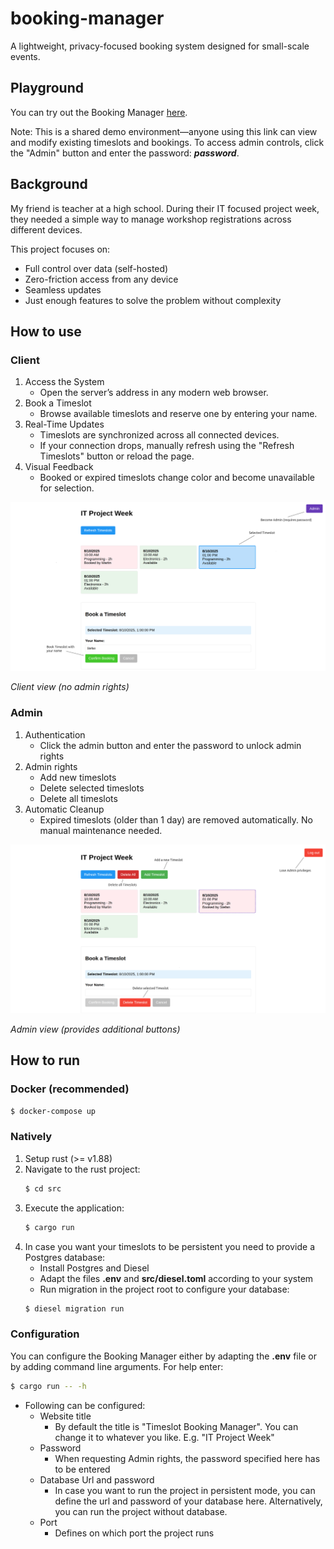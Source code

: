 # booking-manager

A lightweight, privacy-focused booking system designed for small-scale events.


## Playground 

You can try out the Booking Manager [here](https://booking-manager-latest.onrender.com/). 

Note: This is a shared demo environment—anyone using this link can view and modify existing timeslots and bookings. To access admin controls, click the "Admin" button and enter the password: ***password***.


## Background

My friend is teacher at a high school. During their IT focused project week, they needed a simple way to manage workshop registrations across different devices. 

This project focuses on:
- Full control over data (self-hosted)
- Zero-friction access from any device
- Seamless updates
- Just enough features to solve the problem without complexity


## How to use

### Client

1) Access the System
    - Open the server’s address in any modern web browser.
2) Book a Timeslot
    - Browse available timeslots and reserve one by entering your name.
3) Real-Time Updates
    - Timeslots are synchronized across all connected devices.
    - If your connection drops, manually refresh using the "Refresh Timeslots" button or reload the page.
4) Visual Feedback
    - Booked or expired timeslots change color and become unavailable for selection.
<p align="center">
<img src="docs/images/client_view.png" alt="Client view" width="800"  />
  <figcaption style="font-style: italic; margin-top: 8px;">
    Client view (no admin rights)
  </figcaption>
</p>

### Admin
1) Authentication
    - Click the admin button and enter the password to unlock admin rights 
2) Admin rights
    - Add new timeslots
    - Delete selected timeslots
    - Delete all timeslots
3) Automatic Cleanup
    - Expired timeslots (older than 1 day) are removed automatically. No manual maintenance needed.
<p align="center">
<img src="docs/images/admin_view.png" alt="Admin view" width="800"  />
  <figcaption style="font-style: italic; margin-top: 8px;">
    Admin view (provides additional buttons)
  </figcaption>
</p>

## How to run

### Docker (recommended)

```Bash
$ docker-compose up
```

### Natively

1) Setup rust (>= v1.88)
2) Navigate to the rust project: 
    ``` Bash
    $ cd src
    ```
3) Execute the application: 
    ``` Bash
    $ cargo run
    ```
4) In case you want your timeslots to be persistent you need to provide a Postgres database:
    - Install Postgres and Diesel
    - Adapt the files **.env** and **src/diesel.toml** according to your system
    - Run migration in the project root to configure your database: 
    ``` Bash
    $ diesel migration run
    ``` 


### Configuration

You can configure the Booking Manager either by adapting the **.env** file or by adding command line arguments. For help enter: 
``` Bash
$ cargo run -- -h
```
    
- Following can be configured:
    - Website title
        - By default the title is "Timeslot Booking Manager". You can change it to whatever you like. E.g. "IT Project Week"
    - Password
        - When requesting Admin rights, the password specified here has to be entered
    - Database Url and password
        - In case you want to run the project in persistent mode, you can define the url and password of your database here. Alternatively, you can run the project without database.
    - Port
        - Defines on which port the project runs
